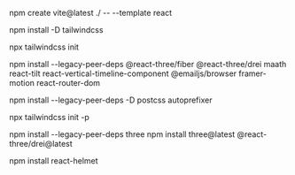 <!--  -->
npm create vite@latest ./ -- --template react

npm install -D tailwindcss

npx tailwindcss init 

npm install --legacy-peer-deps @react-three/fiber @react-three/drei maath react-tilt react-vertical-timeline-component @emailjs/browser framer-motion react-router-dom

npm install --legacy-peer-deps -D postcss autoprefixer

npx tailwindcss init -p

<!-- For Computer 3D image -->
npm install --legacy-peer-deps three <!-- Didn't work-->
npm install three@latest @react-three/drei@latest <!-- This one worked -->

<!-- And I commited the .env on purpose, I mean whoops.. -->

<!-- To manage head -->
npm install react-helmet  


